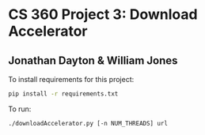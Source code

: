 # CS 360 Project 3: Download Accelerator

## Jonathan Dayton & William Jones

To install requirements for this project:

```bash
pip install -r requirements.txt
```

To run:

```bash
./downloadAccelerator.py [-n NUM_THREADS] url
```
